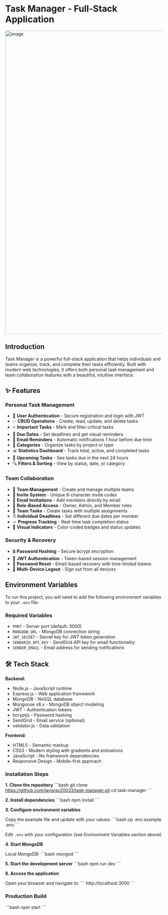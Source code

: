 # Task Manager - Full-Stack Application

<img width="1912" height="966" alt="image" src="https://github.com/user-attachments/assets/5ba4ff1f-be85-4001-be94-f32abf50659c" />



## Introduction

Task Manager is a powerful full-stack application that helps individuals and teams organize, track, and complete their tasks efficiently. Built with modern web technologies, it offers both personal task management and team collaboration features with a beautiful, intuitive interface.

## ✨ Features

### Personal Task Management
- 🔐 **User Authentication** - Secure registration and login with JWT
- ✅ **CRUD Operations** - Create, read, update, and delete tasks
- ⭐ **Important Tasks** - Mark and filter critical tasks
- 📅 **Due Dates** - Set deadlines and get visual reminders
- 📧 **Email Reminders** - Automatic notifications 1 hour before due time
- 🎯 **Categories** - Organize tasks by project or type
- 📊 **Statistics Dashboard** - Track total, active, and completed tasks
- 🔔 **Upcoming Tasks** - See tasks due in the next 24 hours
- 🔍 **Filters & Sorting** - View by status, date, or category

### Team Collaboration
- 👥 **Team Management** - Create and manage multiple teams
- 🔗 **Invite System** - Unique 8-character invite codes
- 📧 **Email Invitations** - Add members directly by email
- 👤 **Role-Based Access** - Owner, Admin, and Member roles
- 📝 **Team Tasks** - Create tasks with multiple assignments
- ⏰ **Individual Deadlines** - Set different due dates per member
- ✓ **Progress Tracking** - Real-time task completion status
- 🎨 **Visual Indicators** - Color-coded badges and status updates

### Security & Recovery
- 🔒 **Password Hashing** - Secure bcrypt encryption
- 🔑 **JWT Authentication** - Token-based session management
- 📧 **Password Reset** - Email-based recovery with time-limited tokens
- 🚪 **Multi-Device Logout** - Sign out from all devices

## Environment Variables

To run this project, you will need to add the following environment variables to your `.env` file:

### Required Variables
- `PORT` - Server port (default: 3000)
- `MONGODB_URL` - MongoDB connection string
- `JWT_SECRET` - Secret key for JWT token generation
- `SENDGRID_API_KEY` - SendGrid API key for email functionality
- `SENDER_EMAIL` - Email address for sending notifications

## 🛠 Tech Stack

**Backend:**
- Node.js - JavaScript runtime
- Express.js - Web application framework
- MongoDB - NoSQL database
- Mongoose v8.x - MongoDB object modeling
- JWT - Authentication tokens
- bcryptjs - Password hashing
- SendGrid - Email service (optional)
- validator.js - Data validation

**Frontend:**
- HTML5 - Semantic markup
- CSS3 - Modern styling with gradients and animations
- JavaScript - No framework dependencies
- Responsive Design - Mobile-first approach

### Installation Steps

**1. Clone the repository**
\`\`\`bash
git clone https://github.com/jaygray20033/task-manager.git
cd task-manager
\`\`\`

**2. Install dependencies**
\`\`\`bash
npm install
\`\`\`

**3. Configure environment variables**

Copy the example file and update with your values:
\`\`\`bash
cp .env.example .env
\`\`\`

Edit `.env` with your configuration (see Environment Variables section above)

**4. Start MongoDB**

Local MongoDB:
\`\`\`bash
mongod
\`\`\`

**5. Start the development server**
\`\`\`bash
npm run dev
\`\`\`

**6. Access the application**

Open your browser and navigate to:
\`\`\`
http://localhost:3000
\`\`\`

### Production Build

\`\`\`bash
npm start
\`\`\`
